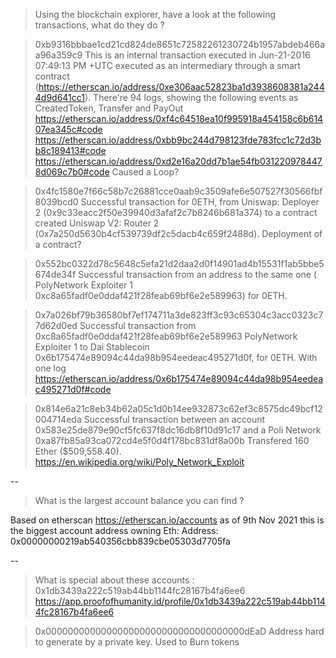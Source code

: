 

> Using the blockchain explorer, have a look at the following transactions, what do they do ?

> 0xb9316bbbae1cd21cd824de8651c72582261230724b1957abdeb466aa96a359c9
This is an internal transaction executed in Jun-21-2016 07:49:13 PM +UTC executed as an intermediary
through a smart contract (https://etherscan.io/address/0xe306aac52823ba1d3938608381a2444d9d641cc1). There're 94 logs, showing the following events as CreatedToken, Transfer and PayOut
https://etherscan.io/address/0xf4c64518ea10f995918a454158c6b61407ea345c#code
https://etherscan.io/address/0xbb9bc244d798123fde783fcc1c72d3bb8c189413#code
https://etherscan.io/address/0xd2e16a20dd7b1ae54fb0312209784478d069c7b0#code
Caused a Loop?

> 0x4fc1580e7f66c58b7c26881cce0aab9c3509afe6e507527f30566fbf8039bcd0
Successful transaction for 0ETH, from Uniswap: Deployer 2 (0x9c33eacc2f50e39940d3afaf2c7b8246b681a374) to a contract created Uniswap V2: Router 2 (0x7a250d5630b4cf539739df2c5dacb4c659f2488d).
Deployment of a contract?

> 0x552bc0322d78c5648c5efa21d2daa2d0f14901ad4b15531f1ab5bbe5674de34f
Successful transaction from an address to the same one ( PolyNetwork Exploiter 1 0xc8a65fadf0e0ddaf421f28feab69bf6e2e589963) for 0ETH.

> 0x7a026bf79b36580bf7ef174711a3de823ff3c93c65304c3acc0323c77d62d0ed
Successful transaction from 0xc8a65fadf0e0ddaf421f28feab69bf6e2e589963 PolyNetwork Exploiter 1 to Dai Stablecoin 0x6b175474e89094c44da98b954eedeac495271d0f, for 0ETH. With one log https://etherscan.io/address/0x6b175474e89094c44da98b954eedeac495271d0f#code

> 0x814e6a21c8eb34b62a05c1d0b14ee932873c62ef3c8575dc49bcf12004714eda
Successful transaction between an account 0x583e25de879e90cf5fc637f8dc16db8f10d91c17 and a Poli Network 0xa87fb85a93ca072cd4e5f0d4f178bc831df8a00b Transfered 160 Ether ($509,558.40). https://en.wikipedia.org/wiki/Poly_Network_Exploit

--
> What is the largest account balance you can find ?

Based on etherscan https://etherscan.io/accounts as of 9th Nov 2021 this is the biggest account address owning Eth:
Address: 0x00000000219ab540356cbb839cbe05303d7705fa


--
> What is special about these accounts : 
> 0x1db3439a222c519ab44bb1144fc28167b4fa6ee6
https://app.proofofhumanity.id/profile/0x1db3439a222c519ab44bb1144fc28167b4fa6ee6

> 0x000000000000000000000000000000000000dEaD
Address hard to generate by a private key. Used to Burn tokens
